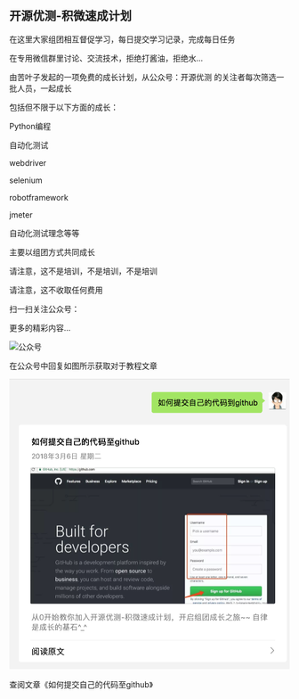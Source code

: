 ## 开源优测-积微速成计划

在这里大家组团相互督促学习，每日提交学习记录，完成每日任务

在专用微信群里讨论、交流技术，拒绝打酱油，拒绝水...

由苦叶子发起的一项免费的成长计划，从公众号：开源优测 的关注者每次筛选一批人员，一起成长

包括但不限于以下方面的成长：

Python编程

自动化测试

webdriver

selenium

robotframework

jmeter

自动化测试理念等等

主要以组团方式共同成长

请注意，这不是培训，不是培训，不是培训

请注意，这不收取任何费用

扫一扫关注公众号：

更多的精彩内容...

![公众号](公众号.jpg)

在公众号中回复如图所示获取对于教程文章

![文章](wenzhang.png)

查阅文章《如何提交自己的代码至github》